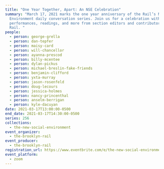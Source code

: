 ```yaml
---
title: "One Year Together, Apart: An NSE Celebration"
summary: "March 17, 2021 marks the one year anniversary of the Rail’s New Social
  Environment daily conversation series. Join us for a celebration with
  performances, readings, and more from section editors and contributors of the
  Rail. "
people:
  - person: george-grella
  - person: dan-tepfer
  - person: maisy-card
  - person: will-chancellor
  - person: ayanna-prescod
  - person: billy-mcentee
  - person: dylan-pickus
  - person: michael-breslin-fake-friends
  - person: benjamin-clifford
  - person: yxta-murray
  - person: jason-rosenfeld
  - person: doug-lecours
  - person: jessica-holmes
  - person: nancy-princenthal
  - person: anselm-berrigan
  - person: kyle-dacuyan
date: 2021-03-17T13:00:00-0500
end_date: 2021-03-17T14:30:00-0500
series: 256
collections:
  - the-new-social-environment
event_organizer:
  - the-brooklyn-rail
event_producer:
  - the-brooklyn-rail
registration_url: https://www.eventbrite.com/e/the-new-social-environment-256-one-year-together-apart-tickets-145913331703
event_platform:
  - zoom
---
```

